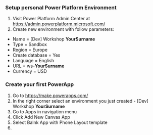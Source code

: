 ### Setup personal Power Platform Environment

1. Visit Power Platform Admin Center at https://admin.powerplatform.microsoft.com/
2. Create new environment with follow parameters:
- Name = [Dev] Workshop **YourSurname**
- Type = Sandbox
- Region = Europe
- Create database = Yes
- Language = English
- URL = ws-**YourSurname**
- Currency = USD

### Create your first PowerApp

1. Go to https://make.powerapps.com/
2. In the right corner select an environment you just created - [Dev] Workshop **YourSurname**
3. Go to Apps in navigation menu
4. Click Add New Canvas App
5. Select Balnk App with Phone Layout template
6. 
